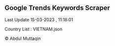 

## Google Trends Keywords Scraper 
 
Last Update 15-03-2023 , 11:18:01

Country List :
VIETNAM.json



© Abdul Muttaqin 
